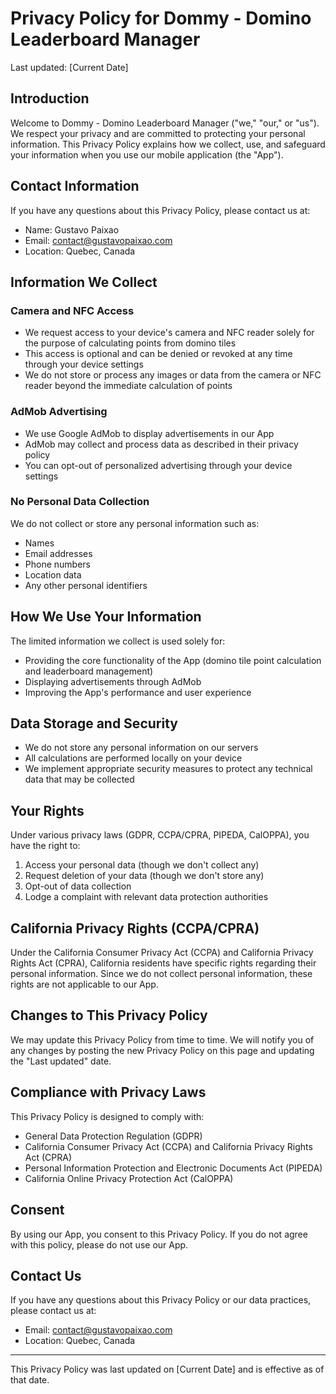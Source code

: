 # Privacy Policy for Dommy - Domino Leaderboard Manager

Last updated: [Current Date]

## Introduction

Welcome to Dommy - Domino Leaderboard Manager ("we," "our," or "us"). We respect your privacy and are committed to protecting your personal information. This Privacy Policy explains how we collect, use, and safeguard your information when you use our mobile application (the "App").

## Contact Information

If you have any questions about this Privacy Policy, please contact us at:

- Name: Gustavo Paixao
- Email: contact@gustavopaixao.com
- Location: Quebec, Canada

## Information We Collect

### Camera and NFC Access

- We request access to your device's camera and NFC reader solely for the purpose of calculating points from domino tiles
- This access is optional and can be denied or revoked at any time through your device settings
- We do not store or process any images or data from the camera or NFC reader beyond the immediate calculation of points

### AdMob Advertising

- We use Google AdMob to display advertisements in our App
- AdMob may collect and process data as described in their privacy policy
- You can opt-out of personalized advertising through your device settings

### No Personal Data Collection

We do not collect or store any personal information such as:

- Names
- Email addresses
- Phone numbers
- Location data
- Any other personal identifiers

## How We Use Your Information

The limited information we collect is used solely for:

- Providing the core functionality of the App (domino tile point calculation and leaderboard management)
- Displaying advertisements through AdMob
- Improving the App's performance and user experience

## Data Storage and Security

- We do not store any personal information on our servers
- All calculations are performed locally on your device
- We implement appropriate security measures to protect any technical data that may be collected

## Your Rights

Under various privacy laws (GDPR, CCPA/CPRA, PIPEDA, CalOPPA), you have the right to:

1. Access your personal data (though we don't collect any)
2. Request deletion of your data (though we don't store any)
3. Opt-out of data collection
4. Lodge a complaint with relevant data protection authorities

## California Privacy Rights (CCPA/CPRA)

Under the California Consumer Privacy Act (CCPA) and California Privacy Rights Act (CPRA), California residents have specific rights regarding their personal information. Since we do not collect personal information, these rights are not applicable to our App.

## Changes to This Privacy Policy

We may update this Privacy Policy from time to time. We will notify you of any changes by posting the new Privacy Policy on this page and updating the "Last updated" date.

## Compliance with Privacy Laws

This Privacy Policy is designed to comply with:

- General Data Protection Regulation (GDPR)
- California Consumer Privacy Act (CCPA) and California Privacy Rights Act (CPRA)
- Personal Information Protection and Electronic Documents Act (PIPEDA)
- California Online Privacy Protection Act (CalOPPA)

## Consent

By using our App, you consent to this Privacy Policy. If you do not agree with this policy, please do not use our App.

## Contact Us

If you have any questions about this Privacy Policy or our data practices, please contact us at:

- Email: contact@gustavopaixao.com
- Location: Quebec, Canada

---

This Privacy Policy was last updated on [Current Date] and is effective as of that date.
